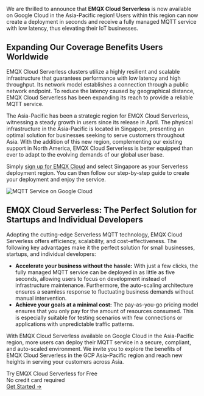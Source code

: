 We are thrilled to announce that **EMQX Cloud Serverless** is now available on Google Cloud in the Asia-Pacific region! Users within this region can now create a deployment in seconds and receive a fully managed MQTT service with low latency, thus elevating their IoT businesses.

## Expanding Our Coverage Benefits Users Worldwide

EMQX Cloud Serverless clusters utilize a highly resilient and scalable infrastructure that guarantees performance with low latency and high throughput. Its network model establishes a connection through a public network endpoint. To reduce the latency caused by geographical distance, EMQX Cloud Serverless has been expanding its reach to provide a reliable MQTT service.

The Asia-Pacific has been a strategic region for EMQX Cloud Serverless, witnessing a steady growth in users since its release in April. The physical infrastructure in the Asia-Pacific is located in Singapore, presenting an optimal solution for businesses seeking to serve customers throughout Asia. With the addition of this new region, complementing our existing support in North America, EMQX Cloud Serverless is better equipped than ever to adapt to the evolving demands of our global user base.

Simply [sign up for EMQX Cloud](https://accounts.emqx.com/signup?continue=https://cloud-intl.emqx.com/console/deployments/0?oper=new) and select Singapore as your Serverless deployment region. You can then follow our step-by-step guide to create your deployment and enjoy the service.

![MQTT Service on Google Cloud](https://assets.emqx.com/images/96f93953f28bdf8e87f56d7fff5c372a.png)

## EMQX Cloud Serverless: The Perfect Solution for Startups and Individual Developers

Adopting the cutting-edge Serverless MQTT technology, EMQX Cloud Serverless offers efficiency, scalability, and cost-effectiveness. The following key advantages make it the perfect solution for small businesses, startups, and individual developers: 

- **Accelerate your business without the hassle:** With just a few clicks, the fully managed MQTT service can be deployed in as little as five seconds, allowing users to focus on development instead of infrastructure maintenance. Furthermore, the auto-scaling architecture ensures a seamless response to fluctuating business demands without manual intervention.
- **Achieve your goals at a minimal cost:** The pay-as-you-go pricing model ensures that you only pay for the amount of resources consumed. This is especially suitable for testing scenarios with few connections or applications with unpredictable traffic patterns. 

With EMQX Cloud Serverless available on Google Cloud in the Asia-Pacific region, more users can deploy their MQTT service in a secure, compliant, and auto-scaled environment. We invite you to explore the benefits of EMQX Cloud Serverless in the GCP Asia-Pacific region and reach new heights in serving your customers across Asia.



<section class="promotion">
    <div>
        Try EMQX Cloud Serverless for Free
        <div class="is-size-14 is-text-normal has-text-weight-normal">No credit card required</div>
    </div>
    <a href="https://accounts.emqx.com/signup?continue=https://cloud-intl.emqx.com/console/deployments/0?oper=new" class="button is-gradient px-5">Get Started →</a>
</section>
